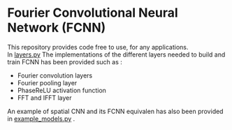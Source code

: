 # Fourier Convolutional Neural Network (FCNN)
This repository provides code free to use, for any applications.<br>
In [layers.py](layers.py) The implementations of the different layers needed to build and train FCNN has been provided such as :
- Fourier convolution layers
- Fourier pooling layer
- PhaseReLU activation function
- FFT and IFFT layer


An example of spatial CNN and its FCNN equivalen has also been provided in [example_models.py](example_models.py) .
